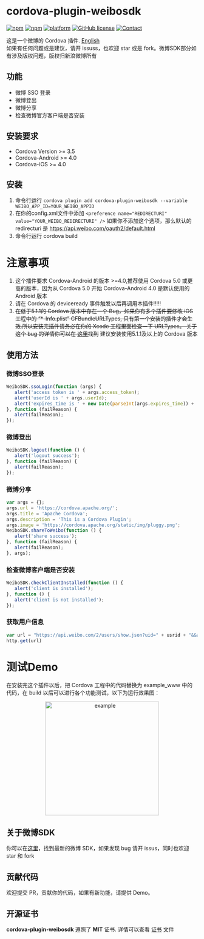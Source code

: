 # cordova-plugin-weibosdk
[![npm](https://img.shields.io/npm/v/cordova-plugin-weibosdk.svg)](https://www.npmjs.com/package/cordova-plugin-weibosdk)
[![npm](https://img.shields.io/npm/dm/cordova-plugin-weibosdk.svg)](https://www.npmjs.com/package/cordova-plugin-weibosdk)
[![platform](https://img.shields.io/badge/platform-iOS%2FAndroid-lightgrey.svg?style=flat)](https://github.com/iVanPan/cordova_weibo)
[![GitHub license](https://img.shields.io/github/license/mashape/apistatus.svg?style=flat)](https://github.com/iVanPan/cordova_weibo/blob/master/LICENSE)
[![Contact](https://img.shields.io/badge/contact-Van-green.svg?style=flat)](http://VanPan.me)


这是一个微博的 Cordova 插件. [English](https://github.com/iVanPan/cordova_weibo)    
如果有任何问题或是建议，请开 issuss，也欢迎 star 或是 fork。微博SDK部分如有涉及版权问题，版权归新浪微博所有

## 功能
- 微博 SSO 登录
- 微博登出
- 微博分享
- 检查微博官方客户端是否安装

## 安装要求
- Cordova Version >= 3.5
- Cordova-Android >= 4.0
- Cordova-iOS >= 4.0

## 安装
1. 命令行运行 ```cordova plugin add cordova-plugin-weibosdk --variable WEIBO_APP_ID=YOUR_WEIBO_APPID```			
2. 在你的config.xml文件中添加 ```<preference name="REDIRECTURI" value="YOUR_WEIBO_REDIRECTURI" />``` 如果你不添加这个选项，那么默认的 redirecturi 是 https://api.weibo.com/oauth2/default.html               
3. 命令行运行 cordova build   					

# 注意事项
1. 这个插件要求 Cordova-Android 的版本 >=4.0,推荐使用 Cordova 5.0 或更高的版本，因为从 Cordova 5.0 开始 Cordova-Android 4.0 是默认使用的 Android 版本
2. 请在 Cordova 的 deviceready 事件触发以后再调用本插件!!!!!  
3. <del>在低于5.1.1的 Cordova 版本中存在一个 Bug，如果你有多个插件要修改 iOS 工程中的 “*-Info.plist” CFBundleURLTypes, 只有第一个安装的插件才会生效.所以安装完插件请务必在你的 Xcode 工程里面检查一下 URLTypes。 关于这个 bug 的详情你可以在 [这里](https://issues.apache.org/jira/browse/CB-8007)找到</del> 建议安装使用5.1.1及以上的 Cordova 版本 						

## 使用方法
### 微博SSO登录
```Javascript
WeiboSDK.ssoLogin(function (args) {
   alert('access token is ' + args.access_token);
   alert('userId is ' + args.userId);
   alert('expires_time is ' + new Date(parseInt(args.expires_time)) + ' TimeStamp is ' + args.expires_time);
}, function (failReason) {
   alert(failReason);
});
```


### 微博登出
```Javascript
WeiboSDK.logout(function () {
   alert('logout success');
}, function (failReason) {
   alert(failReason);
});
```

### 微博分享
```Javascript
var args = {};
args.url = 'https://cordova.apache.org/';
args.title = 'Apache Cordova';
args.description = 'This is a Cordova Plugin';
args.image = 'https://cordova.apache.org/static/img/pluggy.png';
WeiboSDK.shareToWeibo(function () {
   alert('share success');
}, function (failReason) {
   alert(failReason);
}, args);
```

### 检查微博客户端是否安装
```Javascript
WeiboSDK.checkClientInstalled(function () {
   alert('client is installed');
}, function () {
   alert('client is not installed');
});
```

### 获取用户信息
```Javascript
var url = "https://api.weibo.com/2/users/show.json?uid=" + usrid + "&&access_token=" + token;
http.get(url)
```

# 测试Demo
在安装完这个插件以后，把 Cordova 工程中的代码替换为 example_www 中的代码，在 build 以后可以进行各个功能测试，以下为运行效果图：
<div style="text-align:center"><img src="https://github.com/iVanPan/cordova_weibo/blob/master/ScreenShot.png?raw=true" alt="example" style="width:300px"></div>		

## 关于微博SDK
你可以在[这里](https://github.com/sinaweibosdk)，找到最新的微博 SDK，如果发现 bug 请开 issus，同时也欢迎 star 和 fork

## 贡献代码
欢迎提交 PR，贡献你的代码，如果有新功能，请提供 Demo。

## 开源证书

**cordova-plugin-weibosdk** 遵照了 **MIT** 证书. 详情可以查看 [证书](https://github.com/iVanPan/cordova_weibo/blob/master/LICENSE) 文件

